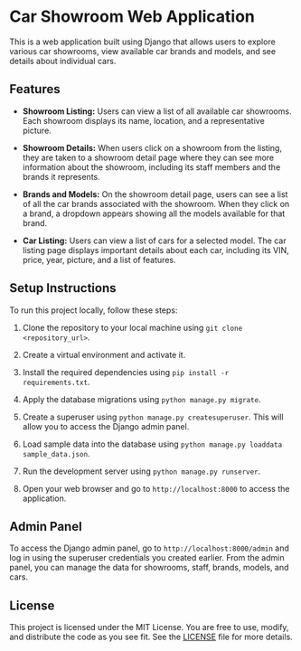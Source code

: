 # Car Showroom Web Application

This is a web application built using Django that allows users to explore various car showrooms, view available car brands and models, and see details about individual cars.

## Features

- **Showroom Listing:** Users can view a list of all available car showrooms. Each showroom displays its name, location, and a representative picture.

- **Showroom Details:** When users click on a showroom from the listing, they are taken to a showroom detail page where they can see more information about the showroom, including its staff members and the brands it represents.

- **Brands and Models:** On the showroom detail page, users can see a list of all the car brands associated with the showroom. When they click on a brand, a dropdown appears showing all the models available for that brand.

- **Car Listing:** Users can view a list of cars for a selected model. The car listing page displays important details about each car, including its VIN, price, year, picture, and a list of features.

## Setup Instructions

To run this project locally, follow these steps:

1. Clone the repository to your local machine using `git clone <repository_url>`.

2. Create a virtual environment and activate it.

3. Install the required dependencies using `pip install -r requirements.txt`.

4. Apply the database migrations using `python manage.py migrate`.

5. Create a superuser using `python manage.py createsuperuser`. This will allow you to access the Django admin panel.

6. Load sample data into the database using `python manage.py loaddata sample_data.json`.

7. Run the development server using `python manage.py runserver`.

8. Open your web browser and go to `http://localhost:8000` to access the application.

## Admin Panel

To access the Django admin panel, go to `http://localhost:8000/admin` and log in using the superuser credentials you created earlier. From the admin panel, you can manage the data for showrooms, staff, brands, models, and cars.

## License

This project is licensed under the MIT License. You are free to use, modify, and distribute the code as you see fit. See the [LICENSE](LICENSE) file for more details.
